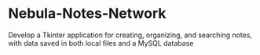 # Nebula-Notes-Network
Develop a Tkinter application for creating, organizing, and searching notes, with data saved in both local files and a MySQL database
